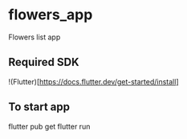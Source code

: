 # flowers_app

Flowers list app

## Required SDK
!(Flutter)[https://docs.flutter.dev/get-started/install]

## To start app
flutter pub get
flutter run
